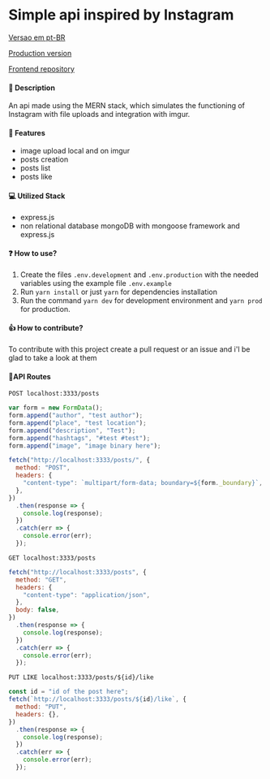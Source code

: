 # Simple api inspired by Instagram

[Versao em pt-BR](./README_PT_BR.md)

[Production version](http://instagrao.herokuapp.com/)

[Frontend repository](https://github.com/viniciusdamata/simple-instagram-frontend.git)

#### :pencil: Description

An api made using the MERN stack, which simulates the functioning of Instagram with file uploads and integration with imgur.

#### :page_facing_up: Features

- image upload local and on imgur
- posts creation
- posts list
- posts like

#### :computer: Utilized Stack

- express.js
- non relational database mongoDB with mongoose framework and express.js

#### :question: ​How to use?

1.  Create the files `.env.development` and `.env.production` with the needed variables using the example file `.env.example`
2.  Run `yarn install` or just `yarn` for dependencies installation
3.  Run the command `yarn dev` for development environment and `yarn prod` for production.

#### :+1: How to contribute?

To contribute with this project create a pull request or an issue and i'l be glad to take a look at them

#### :blue_book:API Routes

`POST localhost:3333/posts `

```javascript
var form = new FormData();
form.append("author", "test author");
form.append("place", "test location");
form.append("description", "Test");
form.append("hashtags", "#test #test");
form.append("image", "image binary here");

fetch("http://localhost:3333/posts/", {
  method: "POST",
  headers: {
    "content-type": `multipart/form-data; boundary=${form._boundary}`,
  },
})
  .then(response => {
    console.log(response);
  })
  .catch(err => {
    console.error(err);
  });
```

`GET localhost:3333/posts `

```javascript
fetch("http://localhost:3333/posts", {
  method: "GET",
  headers: {
    "content-type": "application/json",
  },
  body: false,
})
  .then(response => {
    console.log(response);
  })
  .catch(err => {
    console.error(err);
  });
```

`PUT LIKE localhost:3333/posts/${id}/like`

```javascript
const id = "id of the post here";
fetch(`http://localhost:3333/posts/${id}/like`, {
  method: "PUT",
  headers: {},
})
  .then(response => {
    console.log(response);
  })
  .catch(err => {
    console.error(err);
  });
```
